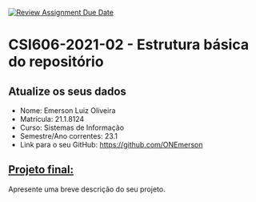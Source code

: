 [![Review Assignment Due Date](https://classroom.github.com/assets/deadline-readme-button-24ddc0f5d75046c5622901739e7c5dd533143b0c8e959d652212380cedb1ea36.svg)](https://classroom.github.com/a/c3McE-pb)
# **CSI606-2021-02 - Estrutura básica do repositório**

## Atualize os seus dados

- Nome: Emerson Luiz Oliveira
- Matrícula: 21.1.8124
- Curso: Sistemas de Informação
- Semestre/Ano correntes: 23.1
- Link para o seu GitHub: https://github.com/ONEmerson

## [Projeto final:](./Projeto/README.md)

Apresente uma breve descrição do seu projeto.
